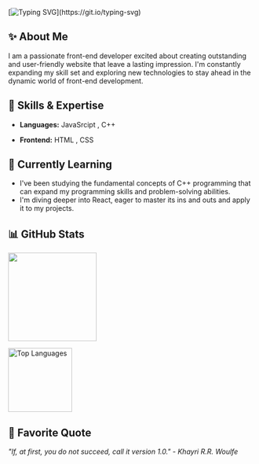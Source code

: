 [![Typing SVG](https://readme-typing-svg.demolab.com?font=Outfit&size=30&pause=1000&color=BB4929&random=false&width=435&lines=%F0%9F%91%8B+Welcome+To+My+Github!)](https://git.io/typing-svg)

<h2>✨ About Me</h2>
<p>I am a passionate front-end developer excited about creating outstanding and user-friendly website that leave a lasting impression. I'm constantly expanding my skill set and exploring new technologies to stay ahead in the dynamic world of front-end development.</p>


<h2>🔧 Skills & Expertise</h2>

- <p> <b>Languages:</b> JavaSrcipt , C++ </p>
- <p> <b>Frontend:</b> HTML , CSS </p>

<h2>🌱 Currently Learning</h2>

- I've been studying the fundamental concepts of C++ programming that can expand my programming skills and problem-solving abilities.
-  I'm diving deeper into React, eager to master its ins and outs and apply it to my projects.
  

  <h2>📊 GitHub Stats</h2>
  
<p>
<a href="http://www.github.com/Maliyat-Lumya"><img height="180em" src="https://github-readme-streak-stats.herokuapp.com/?user=Maliyat-Lumya&stroke=ffffff&background=171717&ring=ef4444&fire=ef4444&currStreakNum=ffffff&currStreakLabel=ef4444&sideNums=ffffff&sideLabels=ffffff&dates=ffffff&hide_border=true" /></a>

<a href="https://github.com/Maliyat-Lumya" align="left"><img height="130em" src="https://github-readme-stats.vercel.app/api/top-langs/?username=Maliyat-Lumya&langs_count=10&title_color=ef4444&text_color=ffffff&icon_color=ef4444&bg_color=171717&hide_border=true&locale=en&custom_title=Top%20%Languages" alt="Top Languages" /></a>

</p>

<h2>🎯 Favorite Quote</h2>
<i>"If, at first, you do not succeed, call it version 1.0." -  Khayri R.R. Woulfe</i>
